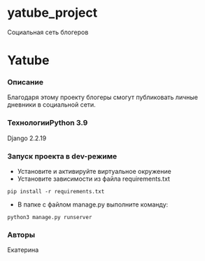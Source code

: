# yatube_project
Социальная сеть блогеров
# Yatube
### Описание
Благодаря этому проекту блогеры смогут публиковать личные дневники в социальной сети.
### ТехнологииPython 3.9
Django 2.2.19
### Запуск проекта в dev-режиме
- Установите и активируйте виртуальное окружение
- Установите зависимости из файла requirements.txt
```
pip install -r requirements.txt
``` 
- В папке с файлом manage.py выполните команду:
```
python3 manage.py runserver
```
### Авторы
Екатерина
